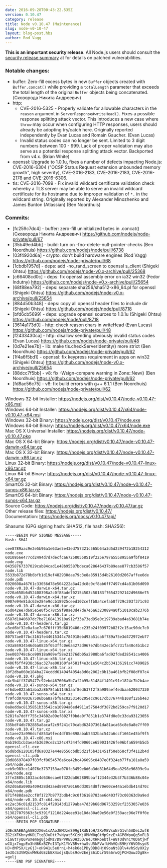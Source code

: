```yaml
---
date: 2016-09-28T00:43:22.535Z
version: 0.10.47
category: release
title: Node v0.10.47 (Maintenance)
slug: node-v0-10-47
layout: blog-post.hbs
author: Rod Vagg
---
```


**This is an important security release**. All Node.js users should consult the [security release summary](https://nodejs.org/en/blog/vulnerability/september-2016-security-releases/) at for details on patched vulnerabilities.

### Notable changes:

* buffer: Zero-fill excess bytes in new `Buffer` objects created with `Buffer.concat()` while providing a `totalLength` parameter that exceeds the total length of the original `Buffer` objects being concatenated. (Сковорода Никита Андреевич)
* http:
  - CVE-2016-5325 - Properly validate for allowable characters in the `reason` argument in `ServerResponse#writeHead()`. Fixes a possible response splitting attack vector. This introduces a new case where `throw` may occur when configuring HTTP responses, users should already be adopting try/catch here. Originally reported independently by Evan Lucas and Romain Gaucher. (Evan Lucas)
  - Invalid status codes can no longer be sent. Limited to 3 digit numbers between 100 - 999. Lack of proper validation may also serve as a potential response splitting attack vector. Backported from v4.x. (Brian White)
* openssl: Upgrade to 1.0.1u, fixes a number of defects impacting Node.js: CVE-2016-6304 ("OCSP Status Request extension unbounded memory growth", high severity), CVE-2016-2183, CVE-2016-2183, CVE-2016-2178 and CVE-2016-6306.
* tls: CVE-2016-7099 - Fix invalid wildcard certificate validation check whereby a TLS server may be able to serve an invalid wildcard certificate for its hostname due to improper validation of `*.` in the wildcard string. Originally reported by Alexander Minozhenko and James Bunton (Atlassian) (Ben Noordhuis)

### Commits:

* [fc259c7dc4] - buffer: zero-fill uninitialized bytes in .concat() (Сковорода Никита Андреевич) https://github.com/nodejs/node-private/pull/67
* [35b49ed4bb] - build: turn on -fno-delete-null-pointer-checks (Ben Noordhuis) https://github.com/nodejs/node/pull/6738
* [03f4920d6a] - crypto: don't build hardware engines (Rod Vagg) https://github.com/nodejs/node-private/pull/68
* [1cbdb1957d] - deps: add -no_rand_screen to openssl s_client (Shigeki Ohtsu) https://github.com/nodejs/node-v0.x-archive/pull/25368
* [c66408cd0c] - deps: fix openssl assembly error on ia32 win32 (Fedor Indutny) https://github.com/nodejs/node-v0.x-archive/pull/25654
* [68f88ea792] - deps: separate sha256/sha512-x86_64.pl for openssl (Shigeki Ohtsu) https://github.com/nodejs/node-v0.x-archive/pull/25654
* [884d50b348] - deps: copy all openssl header files to include dir (Shigeki Ohtsu) https://github.com/nodejs/node/pull/8718
* [bfd6cb5699] - deps: upgrade openssl sources to 1.0.1u (Shigeki Ohtsu) https://github.com/nodejs/node/pull/8718
* [3614a173d0] - http: check reason chars in writeHead (Evan Lucas) https://github.com/nodejs/node-private/pull/48
* [f2433430ca] - http: disallow sending obviously invalid status codes (Evan Lucas) https://github.com/nodejs/node-private/pull/48
* [0d7e21ee7b] - lib: make tls.checkServerIdentity() more strict (Ben Noordhuis) https://github.com/nodejs/node-private/pull/62
* [1f4a6f5bd1] - openssl: fix keypress requirement in apps on win32 (Shigeki Ohtsu) https://github.com/nodejs/node-v0.x-archive/pull/25654
* [88dcc7f5bb] - v8: fix -Wsign-compare warning in Zone::New() (Ben Noordhuis) https://github.com/nodejs/node-private/pull/62
* [fd8ac56c75] - v8: fix build errors with g++ 6.1.1 (Ben Noordhuis) https://github.com/nodejs/node-private/pull/62

Windows 32-bit Installer: https://nodejs.org/dist/v0.10.47/node-v0.10.47-x86.msi<br>
Windows 64-bit Installer: https://nodejs.org/dist/v0.10.47/x64/node-v0.10.47-x64.msi<br>
Windows 32-bit Binary: https://nodejs.org/dist/v0.10.47/node.exe<br>
Windows 64-bit Binary: https://nodejs.org/dist/v0.10.47/x64/node.exe<br>
Mac OS X Universal Installer: https://nodejs.org/dist/v0.10.47/node-v0.10.47.pkg<br>
Mac OS X 64-bit Binary: https://nodejs.org/dist/v0.10.47/node-v0.10.47-darwin-x64.tar.gz<br>
Mac OS X 32-bit Binary: https://nodejs.org/dist/v0.10.47/node-v0.10.47-darwin-x86.tar.gz<br>
Linux 32-bit Binary: https://nodejs.org/dist/v0.10.47/node-v0.10.47-linux-x86.tar.gz<br>
Linux 64-bit Binary: https://nodejs.org/dist/v0.10.47/node-v0.10.47-linux-x64.tar.gz<br>
SmartOS 32-bit Binary: https://nodejs.org/dist/v0.10.47/node-v0.10.47-sunos-x86.tar.gz<br>
SmartOS 64-bit Binary: https://nodejs.org/dist/v0.10.47/node-v0.10.47-sunos-x64.tar.gz<br>
Source Code: https://nodejs.org/dist/v0.10.47/node-v0.10.47.tar.gz<br>
Other release files: https://nodejs.org/dist/v0.10.47/<br>
Documentation: https://nodejs.org/docs/v0.10.47/api/

Shasums (GPG signing hash: SHA512, file hash: SHA256):
```
-----BEGIN PGP SIGNED MESSAGE-----
Hash: SHA1

cee8789aac9e2e5b96a1e63ae5e43ed757321c565b64a3d5d239472b18254312  node.exe
6010956e477cd2494d7d7decfca672580558519f225e797a5558955a9fbf8419  node.exp
04358767337029cab84cad1e48b95587bdeca628646437b89eae877cb3506f57  node.lib
5533b872d78b6bfb1d19ef482930dae79c3e8a85915d4b26100d2067affee6de  node.pdb
6920608a46761c33056d78e504222a3a42dc8c0cf8ab6ff7497cd4a81b06d090  node-v0.10.47-darwin-x64.tar.gz
e220a658b6d52408398a2c0f88ade702154503c50183f76542292142d9686e75  node-v0.10.47-darwin-x64.tar.xz
0907e94e81dc63e284e9dcb18925ceed102ceffb8a4cefab8f729c203f371c93  node-v0.10.47-darwin-x86.tar.gz
e5d042ee7d695e5e0f5c78c59f98ae3d47de7e5a63230894a0f51010cab2376b  node-v0.10.47-darwin-x86.tar.xz
6587d1040697dc7be7168413910a912f33a73ed95e0c19739abad4a63681b74e  node-v0.10.47-headers.tar.gz
a3ed6bf32e0afae7c676fff35d6819406cc235b24f09972b82f2c15ac90dc7c0  node-v0.10.47-headers.tar.xz
80757ae8f7bc3161fe44615344c784918ebd93a51ca6f789a75e3d472972eb77  node-v0.10.47-linux-x64.tar.gz
c93a84934546d6a0835f053ffc0e6a4273d967e7db442ecbfc731fa40c4b1bc2  node-v0.10.47-linux-x64.tar.xz
3ee003748c6ce90918a909ef58e21376db05a2988ba6fad92fded28541ca4006  node-v0.10.47-linux-x86.tar.gz
b406f6ff4938c36ac327ae00160fa4581f4e3d1e504c2b534136191cc7409026  node-v0.10.47-linux-x86.tar.xz
10f2dba060e184ba274cddd61494f4054a8d6e2062c8b13a461bfb2f08df07c4  node-v0.10.47.pkg
e4c9b4ff3745477c92ebd467606a5b7af2b95a51484f1491c91e1824c7b2b4ae  node-v0.10.47-sunos-x64.tar.gz
ef6dbe022a61aba2a86784ab11463aaf8ed637f2f8a989aef4edbaa620037330  node-v0.10.47-sunos-x64.tar.xz
f79fcd0700367506b6a8a7bf8ac0253146205ecc9617cb376744b108f126b4e3  node-v0.10.47-sunos-x86.tar.gz
0a8eddac8135851b33542ca10994a6ed4911a57584df3872bd259ca7f9120d17  node-v0.10.47-sunos-x86.tar.xz
5281fa7ddff755c34602a09ef8027f0bda0f7851b1e374fd0e0c33da93123056  node-v0.10.47.tar.gz
335bdf4db702885a8acaf2c9f241c70cabd62497361da81aca65c8e8a8e7ff09  node-v0.10.47.tar.xz
3c1aee23a996dcfd853a9fec4df05e898abab5332bac542a6ccf1661e45bf9f5  node-v0.10.47-x86.msi
0ab19d1cb3aea4b3639ce2c124c47344fd9060ce659031426fe96bfa6594b5d5  openssl-cli.exe
95d8bd6120105fd6a0327e44e8556cbdb5d21f5b431451f50eb58cf3f4112b4d  openssl-cli.pdb
20d866978497f83fcf8654576a6ce42bc496096c8407e8f324eb77fa181a8a59  x64/node.exe
ceb9e983cc14076e3737153aa070fc3459e8d6a3dd81b64d5ea3298e96899c9a  x64/node.exp
3ffe2805c1032ac4d636ecae6f322da862809bbaf12344e32b3f7b336b88c04e  x64/node.lib
d42d0a8a090a409428d42aed8987a0160dd3054d8f70e00ce44a1ebdb414d70c  x64/node.pdb
871f488dae2ccf8f1727b9773bdb4c9c0f36188783ae6d403f73c00363d9a9ed  x64/node-v0.10.47-x64.msi
ec2ac36c01d2153fc814f20143d1279aba47d39b68d06753259cf2353057e036  x64/openssl-cli.exe
513827079363c3c9391f1210d224eee91e18da80a69e56e0f238acc96e7f0f0e  x64/openssl-cli.pdb
-----BEGIN PGP SIGNATURE-----

iQEcBAEBAgAGBQJX6w1sAAoJEMJzeS99g1RdN1oH/2XvMEVsuNrG1vh5ADeL2wfB
ZG2iXFKbnydKDLTtqBJuDtt7vNyat5KCzKjUMNW0gGtMp9rzE+AGP8WpuQg5xFLB
xiaGtTyQ6PuXem6g0j5dMz/D9PVRESDHz5D/WeJXHRoebtl+W8TOdVnCY0DatjHf
wCGjx7ngpEo3hN6KxBZFeI3TpK1YkVBRv+hwSsU5kPVwfbMhVQd89H/Y6VO0sydS
HJ+dMPSX/LyGjJ+oH941u5eOrnL+h4skOe1PDy0DD8HjO9oaNt8Blv4vhSdyOX2y
1e3OcS3VWQxvMWkdGEzbBX4xdjsQubs9cw2EejS6iDLrS9a6rwQjPCHQowJDg8k=
=gxlj
-----END PGP SIGNATURE-----

```
